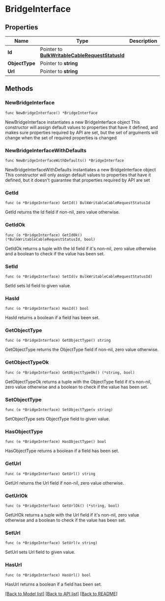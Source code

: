# BridgeInterface

## Properties

Name | Type | Description | Notes
------------ | ------------- | ------------- | -------------
**Id** | Pointer to [**BulkWritableCableRequestStatusId**](BulkWritableCableRequestStatusId.md) |  | [optional] 
**ObjectType** | Pointer to **string** |  | [optional] 
**Url** | Pointer to **string** |  | [optional] 

## Methods

### NewBridgeInterface

`func NewBridgeInterface() *BridgeInterface`

NewBridgeInterface instantiates a new BridgeInterface object
This constructor will assign default values to properties that have it defined,
and makes sure properties required by API are set, but the set of arguments
will change when the set of required properties is changed

### NewBridgeInterfaceWithDefaults

`func NewBridgeInterfaceWithDefaults() *BridgeInterface`

NewBridgeInterfaceWithDefaults instantiates a new BridgeInterface object
This constructor will only assign default values to properties that have it defined,
but it doesn't guarantee that properties required by API are set

### GetId

`func (o *BridgeInterface) GetId() BulkWritableCableRequestStatusId`

GetId returns the Id field if non-nil, zero value otherwise.

### GetIdOk

`func (o *BridgeInterface) GetIdOk() (*BulkWritableCableRequestStatusId, bool)`

GetIdOk returns a tuple with the Id field if it's non-nil, zero value otherwise
and a boolean to check if the value has been set.

### SetId

`func (o *BridgeInterface) SetId(v BulkWritableCableRequestStatusId)`

SetId sets Id field to given value.

### HasId

`func (o *BridgeInterface) HasId() bool`

HasId returns a boolean if a field has been set.

### GetObjectType

`func (o *BridgeInterface) GetObjectType() string`

GetObjectType returns the ObjectType field if non-nil, zero value otherwise.

### GetObjectTypeOk

`func (o *BridgeInterface) GetObjectTypeOk() (*string, bool)`

GetObjectTypeOk returns a tuple with the ObjectType field if it's non-nil, zero value otherwise
and a boolean to check if the value has been set.

### SetObjectType

`func (o *BridgeInterface) SetObjectType(v string)`

SetObjectType sets ObjectType field to given value.

### HasObjectType

`func (o *BridgeInterface) HasObjectType() bool`

HasObjectType returns a boolean if a field has been set.

### GetUrl

`func (o *BridgeInterface) GetUrl() string`

GetUrl returns the Url field if non-nil, zero value otherwise.

### GetUrlOk

`func (o *BridgeInterface) GetUrlOk() (*string, bool)`

GetUrlOk returns a tuple with the Url field if it's non-nil, zero value otherwise
and a boolean to check if the value has been set.

### SetUrl

`func (o *BridgeInterface) SetUrl(v string)`

SetUrl sets Url field to given value.

### HasUrl

`func (o *BridgeInterface) HasUrl() bool`

HasUrl returns a boolean if a field has been set.


[[Back to Model list]](../README.md#documentation-for-models) [[Back to API list]](../README.md#documentation-for-api-endpoints) [[Back to README]](../README.md)


